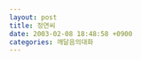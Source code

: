 ```yaml
---
layout: post
title: 정연씨
date: 2003-02-08 18:48:58 +0900
categories: 깨달음의대화
---
```

<img src="./assets/attach/images/198/009/001/1044697738.jpg" border="0" alt="" />
